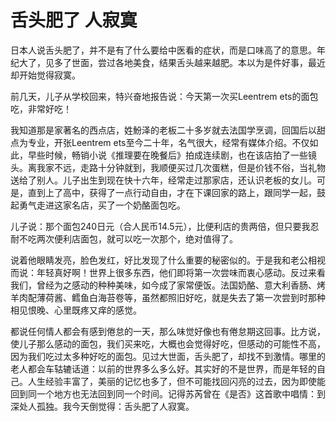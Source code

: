 # 舌头肥了 人寂寞

日本人说舌头肥了，并不是有了什么要给中医看的症状，而是口味高了的意思。年纪大了，见多了世面，尝过各地美食，结果舌头越来越肥。本以为是件好事，最近却开始觉得寂寞。 

前几天，儿子从学校回来，特兴奋地报告说：今天第一次买Leentrem ets的面包吃，非常好吃！ 

我知道那是家著名的西点店，姓魵泽的老板二十多岁就去法国学烹调，回国后以甜点为专业，开张Leentrem ets至今二十年，名气很大，经常有媒体介绍。不仅如此，早些时候，畅销小说《推理要在晚餐后》拍成连续剧，也在该店拍了一些镜头。离我家不远，走路十分钟就到，我顺便买过几次蛋糕，但是价钱不俗，当礼物送给了别人。儿子出生到现在快十六年，经常走过那家店，还认识老板的女儿。可是，直到上了高中，获得了一点行动自由，才在下课回家的路上，跟同学一起，鼓起勇气走进这家名店，买了一个奶酪面包吃。 

儿子说：那个面包240日元（合人民币14.5元），比便利店的贵两倍，但只要我忍耐不吃两次便利店面包，就可以吃一次那个，绝对值得了。 

说着他眼睛发亮，脸色发红，好比发现了什么重要的秘密似的。于是我和老公相视而说：年轻真好啊！世界上很多东西，他们即将第一次尝味而衷心感动。反过来看我们，曾经为之感动的种种美味，如今成了家常便饭。法国奶酪、意大利香肠、烤羊肉配薄荷酱、鳕鱼白海苔卷等，虽然都照旧好吃，就是失去了第一次尝到时那种相见恨晚、心里既疼又痒的感觉。 

都说任何情人都会有感到倦怠的一天，那么味觉好像也有倦怠期这回事。比方说，使儿子那么感动的面包，我们买来吃，大概也会觉得好吃，但感动的可能性不高，因为我们吃过太多种好吃的面包。见过大世面，舌头肥了，却找不到激情。哪里的老人都会车轱辘话道：以前的世界多么多么好。其实好的不是世界，而是年轻的自己。人生经验丰富了，美丽的记忆也多了，但不可能找回闪亮的过去，因为即使能回到同一个地方也无法回到同一个时间。记得苏芮曾在《是否》这首歌中唱情：到深处人孤独。我今天倒觉得：舌头肥了人寂寞。